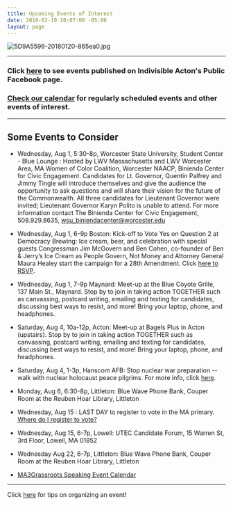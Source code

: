 ```yaml
---
title: Upcoming Events of Interest
date: 2018-02-19 10:07:00 -05:00
layout: page
---
```


![5D9A5596-20180120-865ea0.jpg](/uploads/5D9A5596-20180120-865ea0.jpg)

---

### Click [here](https://www.facebook.com/pg/IndivisibleActon/events/?ref=page_internal) to see events published on Indivisible Acton's Public Facebook page.

### [Check our calendar](http://www.indivisibleacton.org/calendar.html) for regularly scheduled events and other events of interest.

---

## Some Events to Consider

* Wednesday, Aug 1, 5:30-8p, Worcester State University, Student Center - Blue Lounge : Hosted by LWV Massachusetts and LWV Worcester Area, MA Women of Color Coalition, Worcester NAACP, Binienda Center for Civic Engagement. Candidates for Lt. Governor, Quentin Palfrey and Jimmy Tingle will introduce themselves and give the audience the opportunity to ask questions and will share their vision for the future of the Commonwealth. All three candidates for Lieutenant Governor were invited; Lieutenant Governor Karyn Polito is unable to attend. For more information contact The Binienda Center for Civic Engagement, 508.929.8635, wsu_biniendacenter@worcester.edu


* Wednesday, Aug 1, 6-9p Boston: Kick-off to Vote Yes on Question 2 at Democracy Brewing: Ice cream, beer, and celebration with special guests Congressman Jim McGovern and Ben Cohen, co-founder of Ben & Jerry’s Ice Cream as People Govern, Not Money and Attorney General Maura Healey start the campaign for a 28th Amendment. Click [here to RSVP](http://www.americanpromise.net/people_govern_not_money_yes_on_2_celebration?link_id=5&can_id=0d5712ce9b810b29d6d5471775001fbd&source=email-weekend-actions-2&email_referrer=&email_subject=weekend-actions&link_id=39&can_id=9a7cc198611ac2a74f284fdda8e14f7e).


* Wednesday, Aug 1, 7-9p Maynard:  Meet-up at the Blue Coyote Grille, 137 Main St., Maynard.  Stop by to join in taking action TOGETHER such as canvassing, postcard writing, emailing and texting for candidates, discussing best ways to resist, and more! Bring your laptop, phone, and headphones.


* Saturday, Aug 4, 10a-12p, Acton: Meet-up at Bagels Plus in Acton (upstairs).  Stop by to join in taking action TOGETHER such as canvassing, postcard writing, emailing and texting for candidates, discussing best ways to resist, and more! Bring your laptop, phone, and headphones.


* Saturday, Aug 4, 1-3p, Hanscom AFB: Stop nuclear war preparation -- walk with nuclear holocaust peace pilgrims. For more info, click [here](http://masspeaceaction.org/event/nuclear-holocaust-peace-pilgrims/?link_id=41&can_id=9a7cc198611ac2a74f284fdda8e14f7e).


* Monday, Aug 6, 6:30-8p, Littleton: Blue Wave Phone Bank, Couper Room at the Reuben Hoar Library, Littleton


* Wednesday, Aug 15 : LAST DAY to register to vote in the MA primary.  [Where do I register to vote?](https://www.sec.state.ma.us/ovr/)


* Wednesday, Aug 15, 6-7p, Lowell: UTEC Candidate Forum, 15 Warren St, 3rd Floor, Lowell, MA 01852


* Wednesday Aug 22, 6-7p, Littleton: Blue Wave Phone Bank, Couper Room at the Reuben Hoar Library, Littleton


* [MA3Grassroots Speaking Event Calendar](https://www.ma3grassroots.com/event-calendar)

---

Click [here](http://www.indivisibleacton.org/events/organize-an-event.html) for tips on organizing an event!